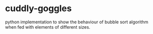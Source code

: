 # cuddly-goggles
python implementation to show the behaviour of bubble sort algorithm when fed with elements of different sizes.
